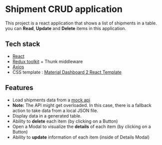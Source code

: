 # Shipment CRUD application

This project is a react application that shows a list of shipments in a table. you can **Read**, **Update** and **Delete** items in this application.


## Tech stack
- [React](https://react.dev/) 
- [Redux toolkit](https://redux-toolkit.js.org/) + Thunk middleware
- [Axios](https://axios-http.com/)
- CSS template : [Material Dashboard 2 React Template](https://www.creative-tim.com/product/material-dashboard-react)

## Features
- Load shipments data from a [mock api](https://my.api.mockaroo.com/shipments.json?key=5e0b62d0)
- **Note:** The API might get overloaded. In this case, there is a fallback action to take data from a local JSON file.
- Display data in a generated table.
- Ability to **delete** each item (by clicking on a Button)
- Open a Modal to visualize the **details** of each item (by clicking on a Button)
- Ability to **update** information of each item (inside of Details Modal)


